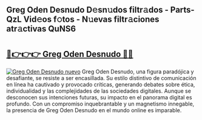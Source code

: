 ## Greg Oden Desnudo D𝚎sn𝚞dos filtr𝚊dos - Parts-QzL Vid𝚎os f𝚘tos - N𝚞evas filtr𝚊ciones atr𝚊ctivas QuNS6

# <h2><a href="http://mb3mxe.tromn.icu/?c=Greg+Oden+Desnudo">🔗👉👉👉 Greg Oden Desnudo 🔗🔗</a></h2>

[![Greg Oden Desnudo nuevo](https://i.imgur.com/pEAQMta.gif)](http://mb3mxe.tromn.icu/?c=Greg+Oden+Desnudo)
Greg Oden Desnudo, una figura paradójica y desafiante, se resiste a ser encasillada. Su estilo distintivo de comunicación en línea ha cautivado y provocado críticas, generando debates sobre ética, individualidad y las complejidades de las sociedades digitales. Aunque se desconocen sus intenciones futuras, su impacto en el panorama digital es profundo. Con un compromiso inquebrantable y un magnetismo innegable, la presencia de Greg Oden Desnudo en el mundo online es imparable.
